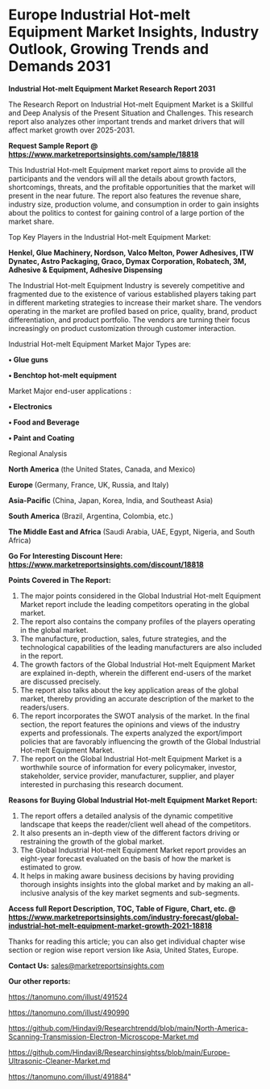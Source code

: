  # Europe Industrial Hot-melt Equipment Market Insights, Industry Outlook, Growing Trends and Demands 2031

<strong>Industrial Hot-melt Equipment Market Research Report 2031</strong>

The Research Report on Industrial Hot-melt Equipment Market is a Skillful and Deep Analysis of the Present Situation and Challenges. This research report also analyzes other important trends and market drivers that will affect market growth over 2025-2031.

<strong>Request Sample Report @ <a href=https://www.marketreportsinsights.com/sample/18818>https://www.marketreportsinsights.com/sample/18818</a></strong>

This Industrial Hot-melt Equipment market report aims to provide all the participants and the vendors will all the details about growth factors, shortcomings, threats, and the profitable opportunities that the market will present in the near future. The report also features the revenue share, industry size, production volume, and consumption in order to gain insights about the politics to contest for gaining control of a large portion of the market share.

Top Key Players in the Industrial Hot-melt Equipment Market:

<strong>Henkel, Glue Machinery, Nordson, Valco Melton, Power Adhesives, ITW Dynatec, Astro Packaging, Graco, Dymax Corporation, Robatech, 3M, Adhesive & Equipment, Adhesive Dispensing</strong>

The Industrial Hot-melt Equipment Industry is severely competitive and fragmented due to the existence of various established players taking part in different marketing strategies to increase their market share. The vendors operating in the market are profiled based on price, quality, brand, product differentiation, and product portfolio. The vendors are turning their focus increasingly on product customization through customer interaction.

Industrial Hot-melt Equipment Market Major Types are:

<strong>• Glue guns

• Benchtop hot-melt equipment</strong>

Market Major end-user applications :

<strong>• Electronics

• Food and Beverage

• Paint and Coating</strong>

Regional Analysis

</u><strong><b>North America</b></strong> (the United States, Canada, and Mexico)

<strong><b>Europe </b></strong>(Germany, France, UK, Russia, and Italy)

<strong><b>Asia-Pacific</b></strong> (China, Japan, Korea, India, and Southeast Asia)

<strong><b>South America</b></strong> (Brazil, Argentina, Colombia, etc.)

<strong><b>The Middle East and Africa</b></strong> (Saudi Arabia, UAE, Egypt, Nigeria, and South Africa)

<strong>Go For Interesting Discount Here: <a href=https://www.marketreportsinsights.com/discount/18818>https://www.marketreportsinsights.com/discount/18818</a></strong>

<strong>Points Covered in The Report:</strong>
<ol>
  <li>The major points considered in the Global Industrial Hot-melt Equipment Market report include the leading competitors operating in the global market.</li>
  <li>The report also contains the company profiles of the players operating in the global market.</li>
  <li>The manufacture, production, sales, future strategies, and the technological capabilities of the leading manufacturers are also included in the report.</li>
  <li>The growth factors of the Global Industrial Hot-melt Equipment Market are explained in-depth, wherein the different end-users of the market are discussed precisely.</li>
  <li>The report also talks about the key application areas of the global market, thereby providing an accurate description of the market to the readers/users.</li>
  <li>The report incorporates the SWOT analysis of the market. In the final section, the report features the opinions and views of the industry experts and professionals. The experts analyzed the export/import policies that are favorably influencing the growth of the Global Industrial Hot-melt Equipment Market.</li>
  <li>The report on the Global Industrial Hot-melt Equipment Market is a worthwhile source of information for every policymaker, investor, stakeholder, service provider, manufacturer, supplier, and player interested in purchasing this research document.</li>
</ol>
<strong>Reasons for Buying Global Industrial Hot-melt Equipment Market Report:</strong>

<ol>
  <li>The report offers a detailed analysis of the dynamic competitive landscape that keeps the reader/client well ahead of the competitors.</li>
  <li>It also presents an in-depth view of the different factors driving or restraining the growth of the global market.</li>
  <li>The Global Industrial Hot-melt Equipment Market report provides an eight-year forecast evaluated on the basis of how the market is estimated to grow.</li>
  <li>It helps in making aware business decisions by having providing thorough insights insights into the global market and by making an all-inclusive analysis of the key market segments and sub-segments.</li>
</ol>
<strong>Access full Report Description, TOC, Table of Figure, Chart, etc. @ <a href=https://www.marketreportsinsights.com/industry-forecast/global-industrial-hot-melt-equipment-market-growth-2021-18818>https://www.marketreportsinsights.com/industry-forecast/global-industrial-hot-melt-equipment-market-growth-2021-18818</a></strong>


Thanks for reading this article; you can also get individual chapter wise section or region wise report version like Asia, United States, Europe.

<strong>Contact Us:</strong>
sales@marketreportsinsights.com

<strong>Our other reports:</strong>

<a href=https://tanomuno.com/illust/491524>https://tanomuno.com/illust/491524</a>

<a href=https://tanomuno.com/illust/490990>https://tanomuno.com/illust/490990</a>

<a href=https://github.com/Hindavi9/Researchtrendd/blob/main/North-America-Scanning-Transmission-Electron-Microscope-Market.md>https://github.com/Hindavi9/Researchtrendd/blob/main/North-America-Scanning-Transmission-Electron-Microscope-Market.md</a>

<a href=https://github.com/Hindavi8/Researchinsightss/blob/main/Europe-Ultrasonic-Cleaner-Market.md>https://github.com/Hindavi8/Researchinsightss/blob/main/Europe-Ultrasonic-Cleaner-Market.md</a>

<a href=https://tanomuno.com/illust/491884>https://tanomuno.com/illust/491884</a>"
